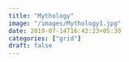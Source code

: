 ```yaml
---
title: "Mythology"
image: "/images/Mythology1.jpg"
date: 2019-07-14T16:42:23+05:30
categories: ["grid"]
draft: false
---
```


